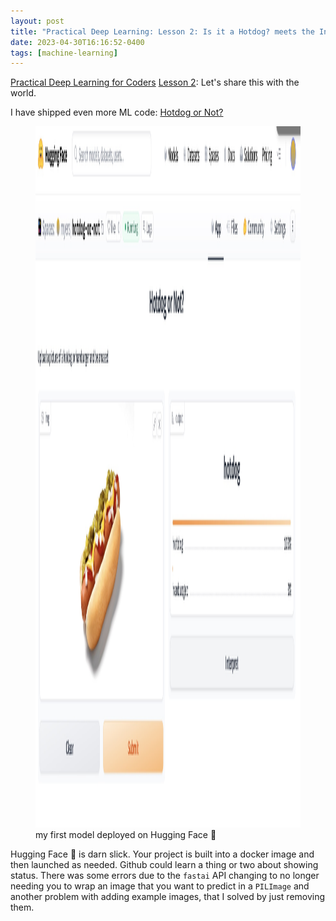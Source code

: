 ```yaml
---
layout: post
title: "Practical Deep Learning: Lesson 2: Is it a Hotdog? meets the Internet"
date: 2023-04-30T16:16:52-0400
tags: [machine-learning]
---
```


[Practical Deep Learning for Coders](https://course.fast.ai/) [Lesson 2](https://course.fast.ai/Lessons/lesson2.html): Let's share this with the world.

I have shipped even more ML code: [Hotdog or Not?](https://huggingface.co/spaces/myers/hotdog-or-not)

<figure>
  <img src="/2023/04/30/hf-hotdog-or-not.jpg" width="2568" height="1122" />
  <figcaption>my first model deployed on Hugging Face 🤗</figcaption>
</figure>

Hugging Face 🤗 is darn slick.  Your project is built into a docker image and then launched as needed.  Github could learn a thing or two about showing status.  There was some errors due to the `fastai` API changing to no longer needing you to wrap an image that you want to predict in a `PILImage` and another problem with adding example images, that I solved by just removing them.
